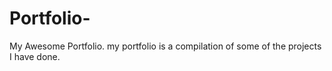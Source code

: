 # Portfolio-
My Awesome Portfolio.
my portfolio is a compilation of some of the projects I have done.
